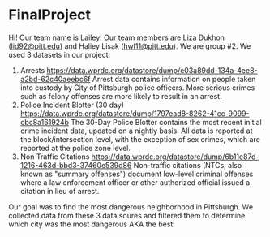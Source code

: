 # FinalProject

Hi! Our team name is Lailey! Our team members are Liza Dukhon (lid92@pitt.edu) and Haliey Lisak (hwl11@pitt.edu). We are group #2.
We used 3 datasets in our project:
1) Arrests https://data.wprdc.org/datastore/dump/e03a89dd-134a-4ee8-a2bd-62c40aeebc6f
   Arrest data contains information on people taken into custody by City of Pittsburgh police officers. More serious crimes such as felony offenses are more likely to result    in an arrest. 
2) Police Incident Blotter (30 day) https://data.wprdc.org/datastore/dump/1797ead8-8262-41cc-9099-cbc8a161924b
   The 30-Day Police Blotter contains the most recent initial crime incident data, updated on a nightly basis. All data is reported at the block/intersection level, with the    exception of sex crimes, which are reported at the police zone level.
3) Non Traffic Citations https://data.wprdc.org/datastore/dump/6b11e87d-1216-463d-bbd3-37460e539d86
   Non-traffic citations (NTCs, also known as "summary offenses") document low-level criminal offenses where a law enforcement officer or other authorized official issued a    citation in lieu of arrest.

Our goal was to find the most dangerous neighborhood in Pittsburgh. We collected data from these 3 data soures and filtered them to determine which city was the most dangerous AKA the best! 